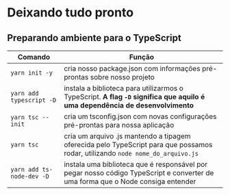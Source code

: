 # Deixando tudo pronto

## Preparando ambiente para o TypeScript


|Comando | Função  |
|---|---|
|`yarn init -y`   |  cria nosso package.json com informações pré-prontas sobre nosso projeto |
| `yarn add typescript -D`  | instala a biblioteca para utilizarmos o TypeScript. **A flag `-D` significa que aquilo é uma dependência de desenvolvimento**  |
| `yarn tsc --init`  | cria um tsconfig.json com novas configurações pré-prontas para nossa aplicação  |
| `yarn tsc`  |  cria um arquivo .js mantendo a tipagem oferecida pelo TypeScript para que possamos rodar, utilizando `node nome_do_arquivo.js` |
| `yarn add ts-node-dev -D`  | instala uma biblioteca que é responsável por pegar nosso código TypeScript e converter de uma forma que o Node consiga entender  |
